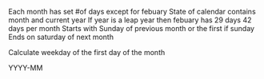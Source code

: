 
Each month has set #of days except for febuary
State of calendar contains month and current year
If year is a leap year then febuary has 29 days
42 days per month
Starts with Sunday of previous month or the first if sunday
Ends on saturday of next month

Calculate weekday
of the first day of the month


YYYY-MM
